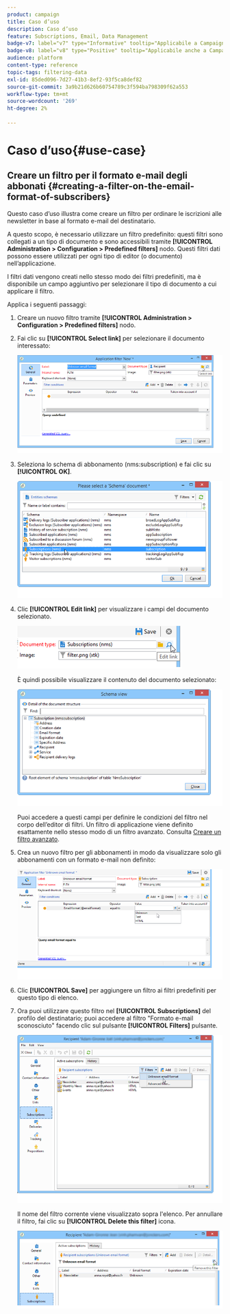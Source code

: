 ```yaml
---
product: campaign
title: Caso d’uso
description: Caso d’uso
feature: Subscriptions, Email, Data Management
badge-v7: label="v7" type="Informative" tooltip="Applicabile a Campaign Classic v7"
badge-v8: label="v8" type="Positive" tooltip="Applicabile anche a Campaign v8"
audience: platform
content-type: reference
topic-tags: filtering-data
exl-id: 85ded096-7d27-41b3-8ef2-93f5ca8def82
source-git-commit: 3a9b21d626b60754789c3f594ba798309f62a553
workflow-type: tm+mt
source-wordcount: '269'
ht-degree: 2%

---
```


# Caso d’uso{#use-case}



## Creare un filtro per il formato e-mail degli abbonati {#creating-a-filter-on-the-email-format-of-subscribers}

Questo caso d’uso illustra come creare un filtro per ordinare le iscrizioni alle newsletter in base al formato e-mail del destinatario.

A questo scopo, è necessario utilizzare un filtro predefinito: questi filtri sono collegati a un tipo di documento e sono accessibili tramite **[!UICONTROL Administration > Configuration > Predefined filters]** nodo. Questi filtri dati possono essere utilizzati per ogni tipo di editor (o documento) nell’applicazione.

I filtri dati vengono creati nello stesso modo dei filtri predefiniti, ma è disponibile un campo aggiuntivo per selezionare il tipo di documento a cui applicare il filtro.

Applica i seguenti passaggi:

1. Creare un nuovo filtro tramite **[!UICONTROL Administration > Configuration > Predefined filters]** nodo.
1. Fai clic su **[!UICONTROL Select link]** per selezionare il documento interessato:

   ![](assets/s_ncs_user_filter_choose_schema.png)

1. Seleziona lo schema di abbonamento (nms:subscription) e fai clic su **[!UICONTROL OK]**.

   ![](assets/s_ncs_user_filter_select_schema.png)

1. Clic **[!UICONTROL Edit link]** per visualizzare i campi del documento selezionato.

   ![](assets/s_ncs_user_filter_edit_schema.png)

   È quindi possibile visualizzare il contenuto del documento selezionato:

   ![](assets/s_ncs_user_filter_view_schema.png)

   Puoi accedere a questi campi per definire le condizioni del filtro nel corpo dell’editor di filtri. Un filtro di applicazione viene definito esattamente nello stesso modo di un filtro avanzato. Consulta [Creare un filtro avanzato](../../platform/using/creating-filters.md#creating-an-advanced-filter).

1. Crea un nuovo filtro per gli abbonamenti in modo da visualizzare solo gli abbonamenti con un formato e-mail non definito:

   ![](assets/s_ncs_user_filter_parameters.png)

1. Clic **[!UICONTROL Save]** per aggiungere un filtro ai filtri predefiniti per questo tipo di elenco.
1. Ora puoi utilizzare questo filtro nel **[!UICONTROL Subscriptions]** del profilo del destinatario; puoi accedere al filtro &quot;Formato e-mail sconosciuto&quot; facendo clic sul pulsante **[!UICONTROL Filters]** pulsante.

   ![](assets/s_ncs_user_filter_on_events.png)

   Il nome del filtro corrente viene visualizzato sopra l&#39;elenco. Per annullare il filtro, fai clic su **[!UICONTROL Delete this filter]** icona.

   ![](assets/s_ncs_user_filter_on_subscriptions.png)
